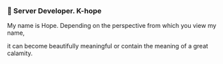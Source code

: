 ### 👋 Server Developer. K-hope

My name is Hope. Depending on the perspective from which you view my name, 

it can become beautifully meaningful or contain the meaning of a great calamity.
